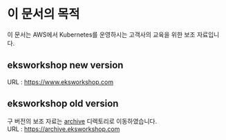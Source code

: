 # 이 문서의 목적
이 문서는 AWS에서 Kubernetes를 운영하시는 고객사의 교육을 위한 보조 자료입니다.

## eksworkshop new version
URL : https://www.eksworkshop.com

## eksworkshop old version
구 버전의 보조 자료는 [archive](archive) 디렉토리로 이동하였습니다.  
URL : https://archive.eksworkshop.com
